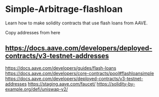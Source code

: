 # Simple-Arbitrage-flashloan

Learn how to make solidity contracts that use flash loans from AAVE. 


Copy addresses from here
## https://docs.aave.com/developers/deployed-contracts/v3-testnet-addresses


https://docs.aave.com/developers/guides/flash-loans
https://docs.aave.com/developers/core-contracts/pool#flashloansimple
https://docs.aave.com/developers/deployed-contracts/v3-testnet-addresses
https://staging.aave.com/faucet/
https://solidity-by-example.org/defi/uniswap-v2/
